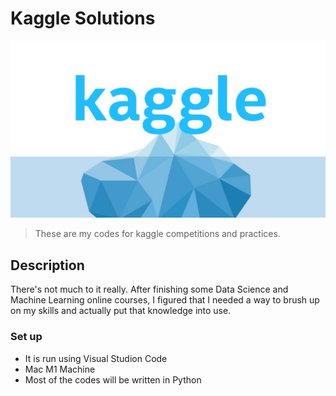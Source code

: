 # Kaggle Solutions
![Repo Image](assets/kaggle.jpeg)
>These are my codes for kaggle competitions and practices.
## Description 
There's not much to it really. After finishing some Data Science and Machine Learning online courses, I figured that I needed a way to brush up on my skills and actually put that knowledge into use.
### Set up
- It is run using Visual Studion Code
- Mac M1 Machine
- Most of the codes will be written in Python
